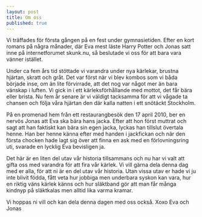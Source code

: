 ```yaml
---
layout: post
title: Om oss
published: true
---
```


Vi träffades för första gången på en fest under gymnasietiden. Efter en kort romans på några månader, där Eva mest läste Harry Potter och Jonas satt inne på internetforumet skunk.nu, så beslutade vi oss för att bara vara vänner istället.

Under ca fem års tid stöttade vi varandra under nya kärlekar, brustna hjärtan, skratt och gråt. Det var först när vi blev kombos som vi båda började inse, om än lite förvirrade, att det nog var något mer än bara vänskap i luften. Vi gick in i ett kärleksförhållande med mottot, det får bära eller brista. Nu fem år senare är vi väldigt tacksamma för att vi vågade ta chansen och följa våra hjärtan den där kalla natten i ett snötäckt Stockholm.

På en promenad hem från ett restaurangbesök den 17 april 2010, ber en nervös Jonas att Eva ska bära hans jacka. Efter att hon först muttrat och sagt att han faktiskt kan bära sin egen jacka, lyckas han tillslut övertala henne. Han ber henne känna efter med handen i jackfickan och när den första chocken hade lagt sig över att finna en ask med en förlovningsring uti, svarade en lycklig Eva bevisligen ja. 

Det här är en liten del utav vår historia tillsammans och nu har vi valt att gifta oss med varandra för att fira vår kärlek. Vi vill gärna dela denna dag med er alla, för att ni är en del utav vår historia. Utan vissa utav er hade vi ju inte blivit födda, fått veta hur jobbiga men underbara syskon kan vara, hur en riktig väns kärlek känns och hur släktband gör att man får många kindnyp på släktkalas men alltid lika varma kramar. 

Vi hoppas ni vill och kan dela denna dagen med oss också. 
Xoxo
Eva och Jonas 


